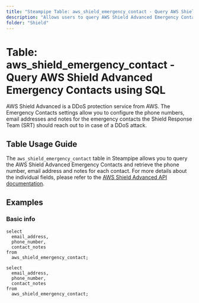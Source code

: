 ```yaml
---
title: "Steampipe Table: aws_shield_emergency_contact - Query AWS Shield Advanced Emergency Contacts using SQL"
description: "Allows users to query AWS Shield Advanced Emergency Contacts and retrieve the phone number, email address and notes for each contact."
folder: "Shield"
---
```


# Table: aws_shield_emergency_contact - Query AWS Shield Advanced Emergency Contacts using SQL

AWS Shield Advanced is a DDoS protection service from AWS. The Emergency Contacts settings allow you to configure the phone numbers, email addresses and notes for the emergency contacts the Shield Response Team (SRT) should reach out to in case of a DDoS attack.

## Table Usage Guide

The `aws_shield_emergency_contact` table in Steampipe allows you to query the AWS Shield Advanced Emergency Contacts and retrieve the phone number, email address and notes for each contact. For more details about the individual fields, please refer to the [AWS Shield Advanced API documentation](https://docs.aws.amazon.com/waf/latest/DDOSAPIReference/API_DescribeEmergencyContactSettings.html).

## Examples

### Basic info

```sql+postgres
select
  email_address,
  phone_number,
  contact_notes
from
  aws_shield_emergency_contact;
```

```sql+sqlite
select
  email_address,
  phone_number,
  contact_notes
from
  aws_shield_emergency_contact;
```
